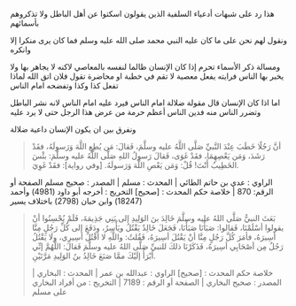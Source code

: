 
هذا رد على شبهات أدعياء السلفية الذين يقولون اسكتوا عن أهل الباطل ولا تذكروهم بأسمائهم 


ونقول لهم نحن على ما كان عليه النبي محمد صلى الله عليه وسلم فما كان يرى منكرا إلا وانكره 

ومسالة ذكر الأسماء تحرم إذا كان الإنسان ظالما لنفسه بالمعاصي لاكنه لا يجاهر بها ولا يخبر بها الناس فرايته يفعل معصية لا تقم في خطبة او محاضرة تقول فلان اتق الله لماذا تفعل كذا وكذا وتفضحه امام الناس 


اما اذا كان الإنسان قال مقولة ضلالة امام الناس فيرد عليه امام الناس لانه نشر الباطل وتضرر الناس منه فدين الناس أعظم حرمة من عرض هذا الرجل حتى لا يرد عليه

ونفرق بين ان يكون الإنسان داعية ضلالة 

> أنَّ رَجُلًا خَطَبَ عِنْدَ النَّبيِّ صَلَّى اللَّهُ عليه وسلَّمَ، فَقالَ: مَن يُطِعِ اللَّهَ وَرَسولَهُ، فقَدْ رَشَدَ، وَمَن يَعْصِهِمَا، فقَدْ غَوَى، فَقالَ رَسولُ اللهِ صَلَّى اللَّهُ عليه وسلَّمَ: بئْسَ الخَطِيبُ أَنْتَ! قُلْ: وَمَن يَعْصِ اللَّهَ وَرَسولَهُ. [وفي رواية]: فقَدْ غَوِيَ.
> 
   الراوي : عدي بن حاتم الطائي | المحدث : مسلم | المصدر : صحيح مسلم
  الصفحة أو الرقم: 870 | خلاصة حكم المحدث : [صحيح] التخريج : أخرجه أبو داود (4981) وأحمد (18247) وابن حبان (2798) باختلاف يسير


>  بَعَثَ النبيُّ صَلَّى اللهُ عليه وسلَّمَ خَالِدَ بنَ الوَلِيدِ إلى بَنِي جَذِيمَةَ، فَلَمْ يُحْسِنُوا أنْ يقولوا أسْلَمْنَا، فَقالوا: صَبَأْنَا صَبَأْنَا، فَجَعَلَ خَالِدٌ يَقْتُلُ ويَأْسِرُ، ودَفَعَ إلى كُلِّ رَجُلٍ مِنَّا أسِيرَهُ، فأمَرَ كُلَّ رَجُلٍ مِنَّا أنْ يَقْتُلَ أسِيرَهُ، فَقُلتُ: واللَّهِ لا أقْتُلُ أسِيرِي، ولَا يَقْتُلُ رَجُلٌ مِن أصْحَابِي أسِيرَهُ، فَذَكَرْنَا ذلكَ للنبيِّ صَلَّى اللهُ عليه وسلَّمَ فَقالَ: اللَّهُمَّ إنِّي أبْرَأُ إلَيْكَ ممَّا صَنَعَ خَالِدُ بنُ الوَلِيدِ مَرَّتَيْنِ.
>  
>  خلاصة حكم المحدث : [صحيح] الراوي : عبدالله بن عمر | المحدث : البخاري | المصدر : صحيح البخاري | الصفحة أو الرقم : 7189 | التخريج : من أفراد البخاري على مسلم